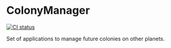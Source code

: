# ColonyManager

[![CI status](https://github.com/floDV/ColonyManager/workflows/Develop%20build/badge.svg)](https://github.com/floDV/ColonyManager/actions)

Set of applications to manage future colonies on other planets.
